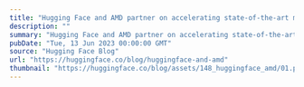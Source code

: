 ```yaml
---
title: "Hugging Face and AMD partner on accelerating state-of-the-art models for CPU and GPU platforms"
description: ""
summary: "Hugging Face and AMD partner on accelerating state-of-the-art models for CPU and GPU platforms Wheth..."
pubDate: "Tue, 13 Jun 2023 00:00:00 GMT"
source: "Hugging Face Blog"
url: "https://huggingface.co/blog/huggingface-and-amd"
thumbnail: "https://huggingface.co/blog/assets/148_huggingface_amd/01.png"
---
```


